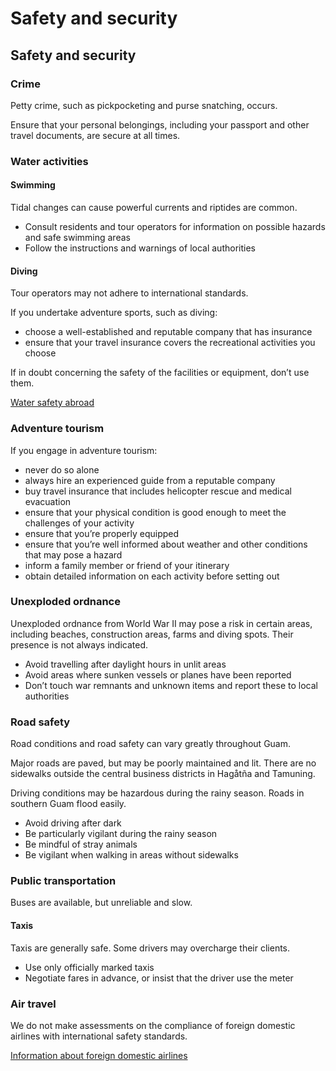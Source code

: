 # Safety and security

## Safety and security

### Crime

Petty crime, such as pickpocketing and purse snatching, occurs.

Ensure that your personal belongings, including your passport and other travel documents, are secure at all times.

### Water activities

#### Swimming

Tidal changes can cause powerful currents and riptides are common.

* Consult residents and tour operators for information on possible hazards and safe swimming areas
* Follow the instructions and warnings of local authorities

#### Diving

Tour operators may not adhere to international standards.

If you undertake adventure sports, such as diving:

* choose a well-established and reputable company that has insurance
* ensure that your travel insurance covers the recreational activities you choose

If in doubt concerning the safety of the facilities or equipment, don’t use them.

[Water safety abroad](https://travel.gc.ca/travelling/health-safety/water-safety)

### Adventure tourism

If you engage in adventure tourism:

* never do so alone
* always hire an experienced guide from a reputable company
* buy travel insurance that includes helicopter rescue and medical evacuation
* ensure that your physical condition is good enough to meet the challenges of your activity
* ensure that you’re properly equipped
* ensure that you’re well informed about weather and other conditions that may pose a hazard
* inform a family member or friend of your itinerary
* obtain detailed information on each activity before setting out

### Unexploded ordnance

Unexploded ordnance from World War II may pose a risk in certain areas, including beaches, construction areas, farms and diving spots. Their presence is not always indicated.

* Avoid travelling after daylight hours in unlit areas
* Avoid areas where sunken vessels or planes have been reported
* Don’t touch war remnants and unknown items and report these to local authorities

### Road safety

Road conditions and road safety can vary greatly throughout Guam.

Major roads are paved, but may be poorly maintained and lit. There are no sidewalks outside the central business districts in Hagåtña and Tamuning.

Driving conditions may be hazardous during the rainy season. Roads in southern Guam flood easily.

* Avoid driving after dark
* Be particularly vigilant during the rainy season
* Be mindful of stray animals
* Be vigilant when walking in areas without sidewalks

### Public transportation

Buses are available, but unreliable and slow.

#### Taxis

Taxis are generally safe. Some drivers may overcharge their clients.

* Use only officially marked taxis
* Negotiate fares in advance, or insist that the driver use the meter

### Air travel

We do not make assessments on the compliance of foreign domestic airlines with international safety standards.

[Information about foreign domestic airlines](https://travel.gc.ca/air/in-flight-safety#other)